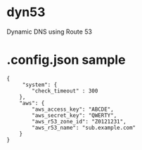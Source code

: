 # dyn53
Dynamic DNS using Route 53 

# .config.json sample 
```
{
     "system": {
        "check_timeout" : 300
    },
    "aws": {
        "aws_access_key": "ABCDE",
        "aws_secret_key": "QWERTY",
        "aws_r53_zone_id": "Z0121231",
        "aws_r53_name": "sub.example.com"
    }
}
```